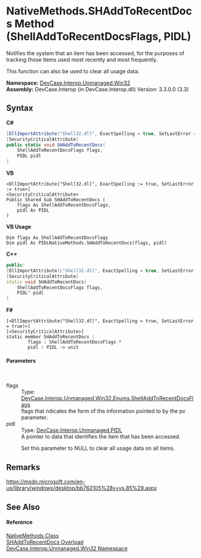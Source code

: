 # NativeMethods.SHAddToRecentDocs Method (ShellAddToRecentDocsFlags, PIDL)
 

Notifies the system that an item has been accessed, for the purposes of tracking those items used most recently and most frequently. 

 This function can also be used to clear all usage data.

**Namespace:**&nbsp;<a href="N_DevCase_Interop_Unmanaged_Win32">DevCase.Interop.Unmanaged.Win32</a><br />**Assembly:**&nbsp;DevCase.Interop (in DevCase.Interop.dll) Version: 3.3.0.0 (3.3)

## Syntax

**C#**<br />
``` C#
[DllImportAttribute("Shell32.dll", ExactSpelling = true, SetLastError = true)]
[SecurityCriticalAttribute]
public static void SHAddToRecentDocs(
	ShellAddToRecentDocsFlags flags,
	PIDL pidl
)
```

**VB**<br />
``` VB
<DllImportAttribute("Shell32.dll", ExactSpelling := true, SetLastError := true>]
<SecurityCriticalAttribute>
Public Shared Sub SHAddToRecentDocs ( 
	flags As ShellAddToRecentDocsFlags,
	pidl As PIDL
)
```

**VB Usage**<br />
``` VB Usage
Dim flags As ShellAddToRecentDocsFlags
Dim pidl As PIDLNativeMethods.SHAddToRecentDocs(flags, pidl)
```

**C++**<br />
``` C++
public:
[DllImportAttribute(L"Shell32.dll", ExactSpelling = true, SetLastError = true)]
[SecurityCriticalAttribute]
static void SHAddToRecentDocs(
	ShellAddToRecentDocsFlags flags, 
	PIDL^ pidl
)
```

**F#**<br />
``` F#
[<DllImportAttribute("Shell32.dll", ExactSpelling = true, SetLastError = true)>]
[<SecurityCriticalAttribute>]
static member SHAddToRecentDocs : 
        flags : ShellAddToRecentDocsFlags * 
        pidl : PIDL -> unit 

```


#### Parameters
&nbsp;<dl><dt>flags</dt><dd>Type: <a href="T_DevCase_Interop_Unmanaged_Win32_Enums_ShellAddToRecentDocsFlags">DevCase.Interop.Unmanaged.Win32.Enums.ShellAddToRecentDocsFlags</a><br />flags that ndicates the form of the information pointed to by the pv parameter.</dd><dt>pidl</dt><dd>Type: <a href="T_DevCase_Interop_Unmanaged_PIDL">DevCase.Interop.Unmanaged.PIDL</a><br />A pointer to data that identifies the item that has been accessed. 

 Set this parameter to NULL to clear all usage data on all items.</dd></dl>

## Remarks
<a href="https://msdn.microsoft.com/en-us/library/windows/desktop/bb762105%28v=vs.85%29.aspx" target="_blank">https://msdn.microsoft.com/en-us/library/windows/desktop/bb762105%28v=vs.85%29.aspx</a>

## See Also


#### Reference
<a href="T_DevCase_Interop_Unmanaged_Win32_NativeMethods">NativeMethods Class</a><br /><a href="Overload_DevCase_Interop_Unmanaged_Win32_NativeMethods_SHAddToRecentDocs">SHAddToRecentDocs Overload</a><br /><a href="N_DevCase_Interop_Unmanaged_Win32">DevCase.Interop.Unmanaged.Win32 Namespace</a><br />